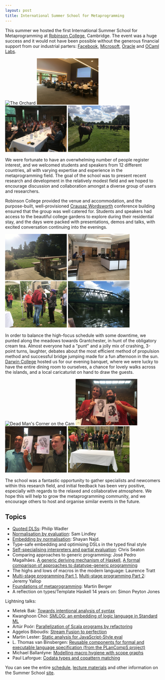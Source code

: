 ```yaml
---
layout: post
title: International Summer School for Metaprogramming
---
```


This summer we hosted the first International Summer School for Metaprogramming at [Robinson College](http://www.robinson.cam.ac.uk/), Cambridge. The event was a huge success and it would not have been possible without the generous financial support from our industrial parters: [Facebook](https://code.facebook.com/projects/), [Microsoft](https://www.microsoft.com/en-us/research/lab/microsoft-research-cambridge/), [Oracle](https://www.oracle.com/uk/index.html) and [OCaml Labs](ocaml.io).

<p>
<img src="/images/Punting7.jpg" alt="The Orchard" width="200" />
<img src="/images/IMG_4349.jpg" alt="Hard at work!" width="200" />
<br />
<img src="/images/DarwinCollege4.jpg" alt="Darwin Banquet" width="200" />
<img src="/images/Punting5.jpg" alt="Grantchester Meadows" width="200" />
</p>

We were fortunate to have an overwhelming number of people register interest, and we welcomed students and speakers from 12 different countries, all with varying expertise and experience in the metaprogramming field. The goal of the school was to present recent research and development in the relatively modest field and we hoped to encourage discussion and collaboration amongst a diverse group of users and researchers.

Robinson College provided the venue and accommodation, and the purpose-built, well-provisioned [Crausaz Wordsworth](http://www.robinson.cam.ac.uk/conferences/meet/crausaz-wordsworth-building) conference building ensured that the group was well catered for. Students and speakers had access to the beautiful college gardens to explore during their residential stay, and the days were packed with presentations, demos and talks, with excited conversation continuing into the evenings.

<p>
<img src="/images/Robinson1.jpg" alt="Robinson College Gardens" width="200" />
<img src="/images/Robinson2.jpg" alt="Crausaz Wordsworth" width="200" />
<br />
<img src="/images/DarwinCollege1.jpg" alt="Darwin College Gardens" width="200" />
<img src="/images/Punting3.jpg" alt="Swans on the Cam" width="200" />
</p>

In order to balance the high-focus schedule with some downtime, we punted along the meadows towards Grantchester, in hunt of the obligatory cream tea. Almost everyone had a "punt" and a jolly mix of crashing, 3-point turns, laughter, debates about the most efficient method of propulsion method and successful bridge jumping made for a fun afternoon in the sun. [Darwin College](https://www.darwin.cam.ac.uk/) hosted us for our evening banquet, where we were lucky to have the entire dining room to ourselves, a chance for lovely walks across the islands, and a local caricaturist on hand to draw the guests.

<p>
<img src="/images/Punting4.jpg" alt="Dead Man's Corner on the Cam" width="200" />
<img src="/images/DarwinCollege5.jpg" alt="Spot the likeness!" width="200" />
<br />
<img src="/images/DarwinCollege6.jpg" alt="Caricatures" width="200" />
<img src="/images/DarwinCollege2.jpg" alt="Pre-dinner at Darwin" width="200" />
</p>

The school was a fantastic opportunity to gather specialists and newcomers within this research field, and initial feedback has been very positive, especially with regards to the relaxed and collaborative atmosphere. We hope this will help to grow the metaprogramming community, and we encourage others to host and organise similar events in the future.

Topics
--------------

* [Quoted DLSs](http://www.cl.cam.ac.uk/events/metaprog2016/everything-old-is-new-again.pdf): Philip Wadler
* [Normalisation by evaluation](http://homepages.inf.ed.ac.uk/slindley/nbe/nbe-cambridge2016.pdf): Sam Lindley
* [Embedding by normalisation](https://github.com/shayan-najd/NanoFeldspar/blob/master/Examples/MetaProg2016/Slides.pdf): Shayan Najd.
* Type-safe embedding and optimising DSLs in the typed final style
* [Self-specialising interpreters and partial evaluation](http://chrisseaton.com/rubytruffle/metass16/metass.pdf): Chris Seaton
* Comparing approaches to generic programming: José Pedro Magalhães. [A generic deriving mechanism of Haskell](http://www.cl.cam.ac.uk/events/metaprog2016/generic-deriving.pdf), [A formal comparison of approaches to datatype-generic programming](http://www.cl.cam.ac.uk/events/metaprog2016/generic-comparison.pdf)
* The highs and lows of macros in the modern language: Laurence Tratt
* [Multi-stage programming Part 1](http://www.cl.cam.ac.uk/events/metaprog2016/psd1.pdf), [Multi-stage programming Part 2](http://www.cl.cam.ac.uk/events/metaprog2016/psd2.pdf): Jeremy Yallop
* [Foundations of metaprogramming](http://www.cl.cam.ac.uk/events/metaprog2016/metaprogramming-martin-berger.pdf): Martin Berger
* A reflection on types/Template Haskell 14 years on: Simon Peyton Jones

Lightning talks:

- Mietek Bak: [Towards intentional analysis of syntax](https://mietek.github.io/metaprog2016/html/Metaprog2016.html)  
- Kwanghoon Choi: [SMLOG: an embedding of logic language in Standard   ML](http://www.cl.cam.ac.uk/events/metaprog2016/kwanghoon-choi-MetaProg2016talk.pdf)  
- Artúr Poór: [Parallelization of Scala programs by refactoring](http://www.cl.cam.ac.uk/events/metaprog2016/parallelization-of-scala-programs.pdf)  
- Aggelos Biboudis: [Stream Fusion to perfection](http://www.cl.cam.ac.uk/events/metaprog2016/stream-fusion-to-perfection.pdf)  
- Martin Lester: [Static analysis for JavaScript-Style eval](http://www.cl.cam.ac.uk/events/metaprog2016/mml-talk-meta.pdf)  
- L. Thomas van Binsbergen: [Reusable components for formal and executable language specification (from the PLanCompS project)](http://www.cl.cam.ac.uk/events/metaprog2016/van-binsbergen-reusable-components.pdf)  
- Michael Ballantyne: [Modelling macro hygiene with scope graphs](http://www.cl.cam.ac.uk/events/metaprog2016/mpss-hygiene-presentation.pdf)  
- Paul Laforgue: [Codata types and copattern matching](http:/www.cl.cam.ac.uk/events/metaprog2016/codata-types-and-copattern-matching.pdf)  

You can see the entire [schedule](http://www.cl.cam.ac.uk/events/metaprog2016/timetable.html), [lecture materials](http://www.cl.cam.ac.uk/events/metaprog2016/lectures.html) and other information on the Summer School [site](http://www.cl.cam.ac.uk/events/metaprog2016/index.html).
